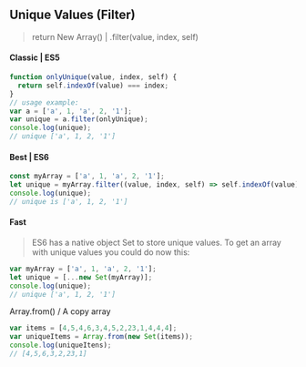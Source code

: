 ## Unique Values (Filter)
> return New Array() | .filter(value, index, self) 

#### Classic | ES5
```js
function onlyUnique(value, index, self) {
  return self.indexOf(value) === index;
}
// usage example:
var a = ['a', 1, 'a', 2, '1'];
var unique = a.filter(onlyUnique);
console.log(unique); 
// unique ['a', 1, 2, '1']
```

#### Best | ES6

```js
const myArray = ['a', 1, 'a', 2, '1'];
let unique = myArray.filter((value, index, self) => self.indexOf(value) === index);
console.log(unique); 
// unique is ['a', 1, 2, '1']
```

#### Fast

> ES6 has a native object Set to store unique values. To get an array with unique values you could do now this:

```js
var myArray = ['a', 1, 'a', 2, '1'];
let unique = [...new Set(myArray)];
console.log(unique); 
// unique ['a', 1, 2, '1']
```

Array.from() / A copy array

```js
var items = [4,5,4,6,3,4,5,2,23,1,4,4,4];
var uniqueItems = Array.from(new Set(items));
console.log(uniqueItens);
// [4,5,6,3,2,23,1]
```
